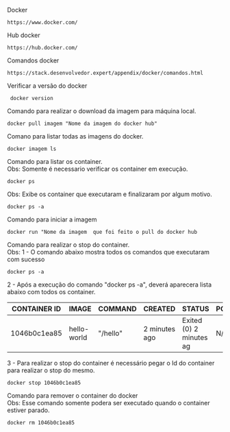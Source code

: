 Docker
```
https://www.docker.com/
```

Hub docker
```
https://hub.docker.com/
```
Comandos docker 
```
https://stack.desenvolvedor.expert/appendix/docker/comandos.html
```

Verificar a versão do docker
```
 docker version
```
Comando para realizar o download da imagem para máquina local.
```
docker pull imagem "Nome da imagem do docker hub"
```

Comano para listar todas as imagens do docker.
```
docker imagem ls
```
Comando para listar os container.<br/>
Obs: Somente é necessario verificar os container em execução.
```
docker ps 
```  

Obs: Exibe os container que executaram e finalizaram por algum motivo.
``` 
docker ps -a 
```

Comando para iniciar a imagem
```
docker run "Nome da imagem  que foi feito o pull do docker hub
```

Comando para realizar o stop do container.<br/>
Obs: 1 - O comando abaixo mostra todos os comandos que executaram com sucesso
```
docker ps -a
```

2 - Após a execução do comando "docker ps -a", deverá aparecera lista abaixo com todos os container.

| CONTAINER ID | IMAGE |COMMAND|CREATED|STATUS|PORTS|NAMES|
|-------------|-------------|-------------|-------------|-------------|-------------|-------------|
| 1046b0c1ea85|hello-world  |"/hello"|2 minutes ago|Exited (0) 2 minutes ag|N/A| goofy_ |

3 - Para realizar o stop do container é necessário pegar o Id do container para realizar o stop do mesmo.
```
docker stop 1046b0c1ea85
```

Comando para remover o container do docker<br/>
Obs: Esse comando somente podera ser executado quando o container estiver parado.<br/>
```
docker rm 1046b0c1ea85
```